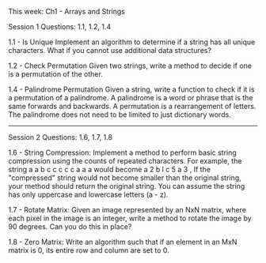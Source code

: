 This week: Ch1 - Arrays and Strings

Session 1
Questions: 1.1, 1.2, 1.4

1.1 - Is Unique
Implement an algorithm to determine if a string has all unique characters. What if you
cannot use additional data structures? 

1.2 - Check Permutation
Given two strings, write a method to decide if one is a permutation of the
other. 

1.4 - Palindrome Permutation
Given a string, write a function to check if it is a permutation of a palindrome. A palindrome is a word or phrase that is the same forwards and backwards. A permutation
is a rearrangement of letters. The palindrome does not need to be limited to just dictionary words. 

---

Session 2
Questions: 1.6, 1.7, 1.8

1.6 - String Compression: 
Implement a method to perform basic string compression using the counts
of repeated characters. For example, the string a a b c c c c c a a a would become a 2 b l c 5 a 3 , If the
"compressed" string would not become smaller than the original string, your method should return
the original string. You can assume the string has only uppercase and lowercase letters (a - z).

1.7 - Rotate Matrix: 
Given an image represented by an NxN matrix, where each pixel in the image is an integer, write a method to rotate the image by 90 degrees. Can you do this in place?

1.8 - Zero Matrix: 
Write an algorithm such that if an element in an MxN matrix is 0, its entire row and
column are set to 0.

